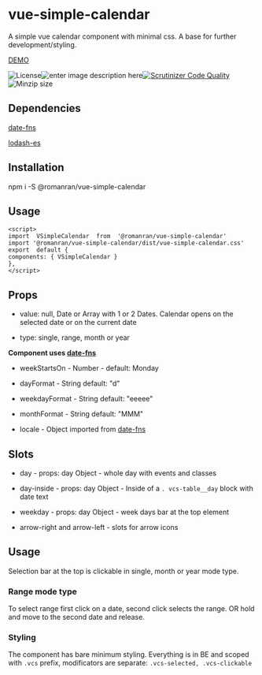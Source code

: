 
  

# vue-simple-calendar

A simple vue calendar component with minimal css. A base for further development/styling.
  
[DEMO](https://ecstatic-elion-f195d3.netlify.app/)

![License](https://img.shields.io/github/license/romanran/vue-simple-calendar)![enter image description here](https://img.shields.io/depfu/romanran/vue-simple-calendar)[![Scrutinizer Code Quality](https://scrutinizer-ci.com/g/romanran/vue-simple-calendar/badges/quality-score.png?b=master)](https://scrutinizer-ci.com/g/romanran/vue-simple-calendar/?branch=master)![Minzip size](https://img.shields.io/bundlephobia/minzip/@romanran/vue-simple-calendar)

## Dependencies

[date-fns](https://date-fns.org/v2.16.1)

[lodash-es](https://www.npmjs.com/package/lodash-es)

## Installation

npm i -S @romanran/vue-simple-calendar

## Usage

    <script>
    import  VSimpleCalendar  from  '@romanran/vue-simple-calendar'
    import '@romanran/vue-simple-calendar/dist/vue-simple-calendar.css'
    export  default {
    components: { VSimpleCalendar }
    },
    </script>


## Props

  

- value: null, Date or Array with 1 or 2 Dates. Calendar opens on the selected date or on the current date

  

- type: single, range, month or year

  

**Component uses [date-fns](https://date-fns.org/v2.16.1/docs/format)**

  

- weekStartsOn - Number - default: Monday

  

- dayFormat - String default: "d"

  

- weekdayFormat - String default: "eeeee"

  

- monthFormat - String default: "MMM"

  

- locale - Object imported from [date-fns](https://date-fns.org/v2.16.1/docs/ECMAScript-Modules)

## Slots

- day - props: day Object - whole day with events and classes

- day-inside - props: day Object - Inside of a `. vcs-table__day` block with date text

- weekday - props: day Object - week days bar at the top element

- arrow-right and arrow-left - slots for arrow icons

  

## Usage

  

Selection bar at the top is clickable in single, month or year mode type.

  

### Range mode type

  

To select range first click on a date, second click selects the range. OR hold and move to the second date and release.

  

### Styling

  

The component has bare minimum styling. Everything is in BE and scoped with `.vcs` prefix, modificators are separate: `.vcs-selected, .vcs-clickable`